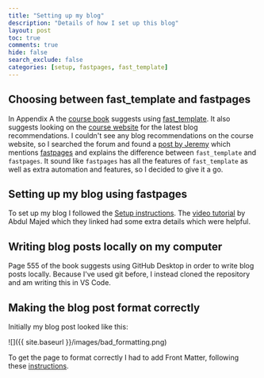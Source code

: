 ```yaml
---
title: "Setting up my blog"
description: "Details of how I set up this blog"
layout: post
toc: true
comments: true
hide: false
search_exclude: false
categories: [setup, fastpages, fast_template]
---
```


## Choosing between fast_template and fastpages
In Appendix A the [course
book](https://www.amazon.co.uk/Deep-Learning-Coders-fastai-PyTorch/dp/1492045527)
suggests using [fast_template](https://github.com/fastai/fast_template). It also
suggests looking on the [course website](https://course.fast.ai/) for the latest blog
recommendations. I couldn't see any blog recommendations on the course website, so I
searched the forum and found a [post by
Jeremy](https://forums.fast.ai/t/about-the-nbdev-fastpages-category/61743) which
mentions [fastpages](https://github.com/fastai/fastpages) and explains the difference
between `fast_template` and `fastpages`. It sound like `fastpages` has all the features
of `fast_template` as well as extra automation and features, so I decided to give it a
go.

## Setting up my blog using fastpages
To set up my blog I followed the [Setup
instructions](https://github.com/fastai/fastpages#setup-instructions). The [video
tutorial](https://www.youtube.com/watch?v=L0boq3zqazI&ab_channel=1littlecoder) by Abdul
Majed which they linked had some extra details which were helpful.

## Writing blog posts locally on my computer
Page 555 of the book suggests using GitHub Desktop in order to write blog posts locally.
Because I've used git before, I instead cloned the repository and am writing this in VS
Code.

## Making the blog post format correctly
Initially my blog post looked like this:

![]({{ site.baseurl }}/images/bad_formatting.png)

To get the page to format correctly I had to add Front Matter, following these
[instructions](https://github.com/fastai/fastpages#customizing-blog-posts-with-front-matter).
